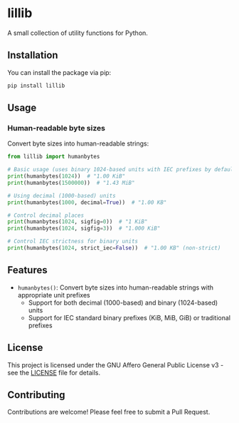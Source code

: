 # lillib

A small collection of utility functions for Python.

## Installation

You can install the package via pip:

```bash
pip install lillib
```

## Usage

### Human-readable byte sizes

Convert byte sizes into human-readable strings:

```python
from lillib import humanbytes

# Basic usage (uses binary 1024-based units with IEC prefixes by default)
print(humanbytes(1024))  # "1.00 KiB"
print(humanbytes(1500000))  # "1.43 MiB"

# Using decimal (1000-based) units
print(humanbytes(1000, decimal=True))  # "1.00 KB"

# Control decimal places
print(humanbytes(1024, sigfig=0))  # "1 KiB"
print(humanbytes(1024, sigfig=3))  # "1.000 KiB"

# Control IEC strictness for binary units
print(humanbytes(1024, strict_iec=False))  # "1.00 KB" (non-strict)
```

## Features

- `humanbytes()`: Convert byte sizes into human-readable strings with appropriate unit prefixes
  - Support for both decimal (1000-based) and binary (1024-based) units
  - Support for IEC standard binary prefixes (KiB, MiB, GiB) or traditional prefixes

## License

This project is licensed under the GNU Affero General Public License v3 - see the [LICENSE](LICENSE) file for details.

## Contributing

Contributions are welcome! Please feel free to submit a Pull Request.

